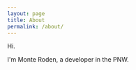 ```yaml
---
layout: page
title: About
permalink: /about/
---
```


Hi.

I'm Monte Roden, a developer in the PNW.
